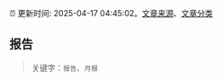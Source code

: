 :alarm_clock: 更新时间: 2025-04-17 04:45:02。[文章来源](/README.md)、[文章分类](/TAGS.md)

## 报告


> 关键字：`报告`、`月报`



